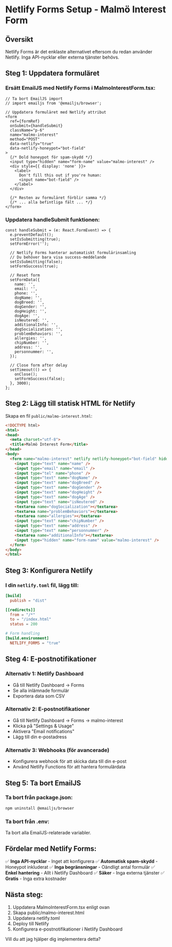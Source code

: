 # Netlify Forms Setup - Malmö Interest Form

## Översikt
Netlify Forms är det enklaste alternativet eftersom du redan använder Netlify. Inga API-nycklar eller externa tjänster behövs.

## Steg 1: Uppdatera formuläret

### Ersätt EmailJS med Netlify Forms i MalmoInterestForm.tsx:

```tsx
// Ta bort EmailJS import
// import emailjs from '@emailjs/browser';

// Uppdatera formuläret med Netlify attribut
<form 
  ref={formRef} 
  onSubmit={handleSubmit} 
  className="p-6"
  name="malmo-interest"
  method="POST"
  data-netlify="true"
  data-netlify-honeypot="bot-field"
>
  {/* Dold honeypot för spam-skydd */}
  <input type="hidden" name="form-name" value="malmo-interest" />
  <div style={{ display: 'none' }}>
    <label>
      Don't fill this out if you're human: 
      <input name="bot-field" />
    </label>
  </div>

  {/* Resten av formuläret förblir samma */}
  {/* ... alla befintliga fält ... */}
</form>
```

### Uppdatera handleSubmit funktionen:

```tsx
const handleSubmit = (e: React.FormEvent) => {
  e.preventDefault();
  setIsSubmitting(true);
  setFormError('');

  // Netlify Forms hanterar automatiskt formulärinsamling
  // Du behöver bara visa success-meddelande
  setIsSubmitting(false);
  setFormSuccess(true);
  
  // Reset form
  setFormData({
    name: '',
    email: '',
    phone: '',
    dogName: '',
    dogBreed: '',
    dogGender: '',
    dogHeight: '',
    dogAge: '',
    isNeutered: '',
    additionalInfo: '',
    dogSocialization: '',
    problemBehaviors: '',
    allergies: '',
    chipNumber: '',
    address: '',
    personnummer: '',
  });
  
  // Close form after delay
  setTimeout(() => {
    onClose();
    setFormSuccess(false);
  }, 3000);
};
```

## Steg 2: Lägg till statisk HTML för Netlify

Skapa en fil `public/malmo-interest.html`:

```html
<!DOCTYPE html>
<html>
<head>
  <meta charset="utf-8">
  <title>Malmö Interest Form</title>
</head>
<body>
  <form name="malmo-interest" netlify netlify-honeypot="bot-field" hidden>
    <input type="text" name="name" />
    <input type="email" name="email" />
    <input type="tel" name="phone" />
    <input type="text" name="dogName" />
    <input type="text" name="dogBreed" />
    <input type="text" name="dogGender" />
    <input type="text" name="dogHeight" />
    <input type="text" name="dogAge" />
    <input type="text" name="isNeutered" />
    <textarea name="dogSocialization"></textarea>
    <textarea name="problemBehaviors"></textarea>
    <textarea name="allergies"></textarea>
    <input type="text" name="chipNumber" />
    <input type="text" name="address" />
    <input type="text" name="personnummer" />
    <textarea name="additionalInfo"></textarea>
    <input type="hidden" name="form-name" value="malmo-interest" />
  </form>
</body>
</html>
```

## Steg 3: Konfigurera Netlify

### I din `netlify.toml` fil, lägg till:

```toml
[build]
  publish = "dist"

[[redirects]]
  from = "/*"
  to = "/index.html"
  status = 200

# Form handling
[build.environment]
  NETLIFY_FORMS = "true"
```

## Steg 4: E-postnotifikationer

### Alternativ 1: Netlify Dashboard
- Gå till Netlify Dashboard → Forms
- Se alla inlämnade formulär
- Exportera data som CSV

### Alternativ 2: E-postnotifikationer
- Gå till Netlify Dashboard → Forms → malmo-interest
- Klicka på "Settings & Usage"
- Aktivera "Email notifications"
- Lägg till din e-postadress

### Alternativ 3: Webhooks (för avancerade)
- Konfigurera webhook för att skicka data till din e-post
- Använd Netlify Functions för att hantera formulärdata

## Steg 5: Ta bort EmailJS

### Ta bort från package.json:
```bash
npm uninstall @emailjs/browser
```

### Ta bort från .env:
Ta bort alla EmailJS-relaterade variabler.

## Fördelar med Netlify Forms:

✅ **Inga API-nycklar** - Inget att konfigurera
✅ **Automatisk spam-skydd** - Honeypot inkluderat
✅ **Inga begränsningar** - Oändligt antal formulär
✅ **Enkel hantering** - Allt i Netlify Dashboard
✅ **Säker** - Inga externa tjänster
✅ **Gratis** - Inga extra kostnader

## Nästa steg:

1. Uppdatera MalmoInterestForm.tsx enligt ovan
2. Skapa public/malmo-interest.html
3. Uppdatera netlify.toml
4. Deploy till Netlify
5. Konfigurera e-postnotifikationer i Netlify Dashboard

Vill du att jag hjälper dig implementera detta?
